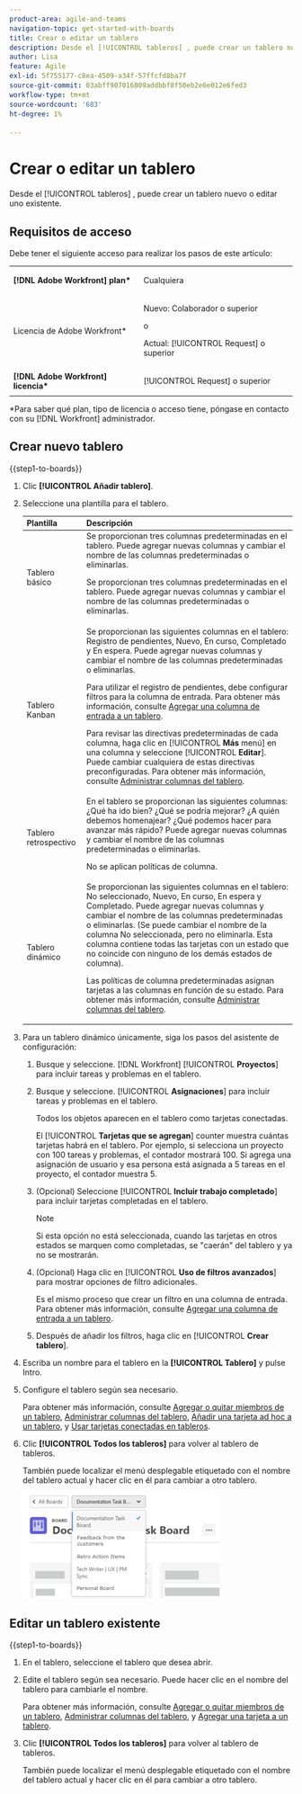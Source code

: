 ```yaml
---
product-area: agile-and-teams
navigation-topic: get-started-with-boards
title: Crear o editar un tablero
description: Desde el [!UICONTROL tableros] , puede crear un tablero nuevo o editar uno existente.
author: Lisa
feature: Agile
exl-id: 5f755177-c8ea-4509-a34f-57ffcfd8ba7f
source-git-commit: 03abff907016809addbbf8f50eb2e6e012e6fed3
workflow-type: tm+mt
source-wordcount: '683'
ht-degree: 1%

---
```


# Crear o editar un tablero

<!-- Audited: 12/2023 -->

Desde el [!UICONTROL tableros] , puede crear un tablero nuevo o editar uno existente.

## Requisitos de acceso

Debe tener el siguiente acceso para realizar los pasos de este artículo:

<table style="table-layout:auto"> 
 <col> 
 <col> 
 <tbody> 
  <tr> 
   <td role="rowheader"><strong>[!DNL Adobe Workfront] plan*</strong></td> 
   <td> <p>Cualquiera</p> </td> 
  </tr> 
    <tr> 
   <td role="rowheader">Licencia de Adobe Workfront*</td> 
   <td> <p>Nuevo: Colaborador o superior </p>
 <p>o</p> 
<p>Actual: [!UICONTROL Request] o superior </p> 
</td> 
  </tr> 
  <tr> 
   <td role="rowheader"><strong>[!DNL Adobe Workfront] licencia*</strong></td> 
   <td> <p>[!UICONTROL Request] o superior</p> </td> 
  </tr> 
 </tbody> 
</table>

&#42;Para saber qué plan, tipo de licencia o acceso tiene, póngase en contacto con su [!DNL Workfront] administrador.

## Crear nuevo tablero

{{step1-to-boards}}
1. Clic **[!UICONTROL Añadir tablero]**.

1. Seleccione una plantilla para el tablero.

   | Plantilla | Descripción |
   |---------|----------|
   | Tablero básico | Se proporcionan tres columnas predeterminadas en el tablero. Puede agregar nuevas columnas y cambiar el nombre de las columnas predeterminadas o eliminarlas. <p>Se proporcionan tres columnas predeterminadas en el tablero. Puede agregar nuevas columnas y cambiar el nombre de las columnas predeterminadas o eliminarlas. |
   | Tablero Kanban | Se proporcionan las siguientes columnas en el tablero: Registro de pendientes, Nuevo, En curso, Completado y En espera. Puede agregar nuevas columnas y cambiar el nombre de las columnas predeterminadas o eliminarlas.<p>Para utilizar el registro de pendientes, debe configurar filtros para la columna de entrada. Para obtener más información, consulte [Agregar una columna de entrada a un tablero](/help/quicksilver/agile/use-boards-agile-planning-tools/add-intake-column-to-board.md). <p>Para revisar las directivas predeterminadas de cada columna, haga clic en [!UICONTROL **Más** menú] en una columna y seleccione [!UICONTROL **Editar**]. Puede cambiar cualquiera de estas directivas preconfiguradas. Para obtener más información, consulte [Administrar columnas del tablero](/help/quicksilver/agile/get-started-with-boards/manage-board-columns.md). |
   | Tablero retrospectivo | En el tablero se proporcionan las siguientes columnas: ¿Qué ha ido bien? ¿Qué se podría mejorar? ¿A quién debemos homenajear? ¿Qué podemos hacer para avanzar más rápido? Puede agregar nuevas columnas y cambiar el nombre de las columnas predeterminadas o eliminarlas. <p>No se aplican políticas de columna. |
   | Tablero dinámico | Se proporcionan las siguientes columnas en el tablero: No seleccionado, Nuevo, En curso, En espera y Completado. Puede agregar nuevas columnas y cambiar el nombre de las columnas predeterminadas o eliminarlas. (Se puede cambiar el nombre de la columna No seleccionada, pero no eliminarla. Esta columna contiene todas las tarjetas con un estado que no coincide con ninguno de los demás estados de columna). <p>Las políticas de columna predeterminadas asignan tarjetas a las columnas en función de su estado. Para obtener más información, consulte [Administrar columnas del tablero](/help/quicksilver/agile/get-started-with-boards/manage-board-columns.md). |

1. Para un tablero dinámico únicamente, siga los pasos del asistente de configuración:

   1. Busque y seleccione. [!DNL Workfront] [!UICONTROL **Proyectos**] para incluir tareas y problemas en el tablero.
   1. Busque y seleccione. [!UICONTROL **Asignaciones**] para incluir tareas y problemas en el tablero.

      Todos los objetos aparecen en el tablero como tarjetas conectadas.

      El [!UICONTROL **Tarjetas que se agregan**] counter muestra cuántas tarjetas habrá en el tablero. Por ejemplo, si selecciona un proyecto con 100 tareas y problemas, el contador mostrará 100. Si agrega una asignación de usuario y esa persona está asignada a 5 tareas en el proyecto, el contador muestra 5.

   1. (Opcional) Seleccione [!UICONTROL **Incluir trabajo completado**] para incluir tarjetas completadas en el tablero.

      >[!NOTE]
      >
      >Si esta opción no está seleccionada, cuando las tarjetas en otros estados se marquen como completadas, se &quot;caerán&quot; del tablero y ya no se mostrarán.

   1. (Opcional) Haga clic en [!UICONTROL **Uso de filtros avanzados**] para mostrar opciones de filtro adicionales.

      Es el mismo proceso que crear un filtro en una columna de entrada. Para obtener más información, consulte [Agregar una columna de entrada a un tablero](/help/quicksilver/agile/use-boards-agile-planning-tools/add-intake-column-to-board.md).

   1. Después de añadir los filtros, haga clic en [!UICONTROL **Crear tablero**].

1. Escriba un nombre para el tablero en la **[!UICONTROL Tablero]** y pulse Intro.
1. Configure el tablero según sea necesario.

   Para obtener más información, consulte [Agregar o quitar miembros de un tablero](../../agile/get-started-with-boards/add-members-to-board.md), [Administrar columnas del tablero](../../agile/get-started-with-boards/manage-board-columns.md), [Añadir una tarjeta ad hoc a un tablero](../../agile/get-started-with-boards/add-card-to-board.md), y [Usar tarjetas conectadas en tableros](/help/quicksilver/agile/get-started-with-boards/connected-cards.md).

1. Clic **[!UICONTROL Todos los tableros]** para volver al tablero de tableros.

   También puede localizar el menú desplegable etiquetado con el nombre del tablero actual y hacer clic en él para cambiar a otro tablero.

   ![Lista de tableros](assets/boards-button-list-of-boards-350x188.png)

## Editar un tablero existente

{{step1-to-boards}}
1. En el tablero, seleccione el tablero que desea abrir.
1. Edite el tablero según sea necesario. Puede hacer clic en el nombre del tablero para cambiarle el nombre.

   Para obtener más información, consulte [Agregar o quitar miembros de un tablero](../../agile/get-started-with-boards/add-members-to-board.md), [Administrar columnas del tablero](../../agile/get-started-with-boards/manage-board-columns.md), y [Agregar una tarjeta a un tablero](../../agile/get-started-with-boards/add-card-to-board.md).

1. Clic **[!UICONTROL Todos los tableros]** para volver al tablero de tableros.

   También puede localizar el menú desplegable etiquetado con el nombre del tablero actual y hacer clic en él para cambiar a otro tablero.
